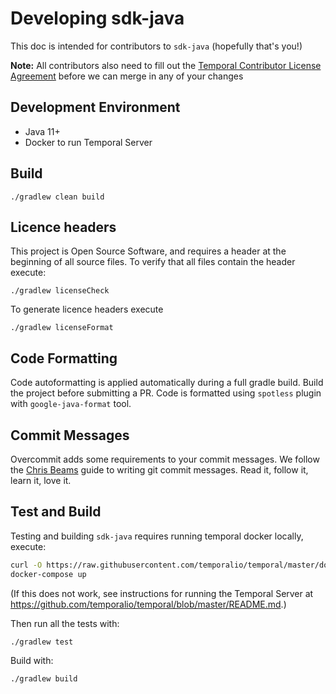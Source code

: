 # Developing sdk-java

This doc is intended for contributors to `sdk-java` (hopefully that's you!)

**Note:** All contributors also need to fill out the 
[Temporal Contributor License Agreement](https://gist.github.com/samarabbas/7dcd41eb1d847e12263cc961ccfdb197) 
before we can merge in any of your changes

## Development Environment

* Java 11+
* Docker to run Temporal Server

## Build

```
./gradlew clean build
```

## Licence headers

This project is Open Source Software, and requires a header at the beginning of
all source files. To verify that all files contain the header execute:

```lang=bash
./gradlew licenseCheck
```

To generate licence headers execute

```lang=bash
./gradlew licenseFormat
```

## Code Formatting

Code autoformatting is applied automatically during a full gradle build. Build the project before submitting a PR.
Code is formatted using `spotless` plugin with `google-java-format` tool.

## Commit Messages

Overcommit adds some requirements to your commit messages. We follow the
[Chris Beams](http://chris.beams.io/posts/git-commit/) guide to writing git
commit messages. Read it, follow it, learn it, love it.

## Test and Build

Testing and building `sdk-java` requires running temporal docker locally, execute:

```bash
curl -O https://raw.githubusercontent.com/temporalio/temporal/master/docker/docker-compose.yml
docker-compose up
```

(If this does not work, see instructions for running the Temporal Server at https://github.com/temporalio/temporal/blob/master/README.md.)

Then run all the tests with:

```bash
./gradlew test
```

Build with:

```bash
./gradlew build
```
